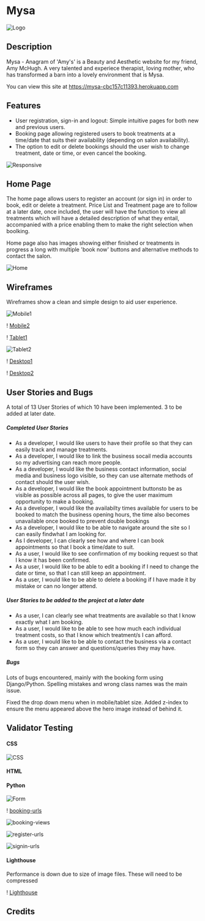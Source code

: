 # Mysa

![Logo](static/assets/images/mysalogob-g.webp)

## Description

Mysa - Anagram of 'Amy's' is a Beauty and Aesthetic website for my friend, Amy McHugh. A very talented and experiece therapist, loving mother, who has transformed a barn into a lovely environment that is Mysa.

You can view this site at https://mysa-cbc157c11393.herokuapp.com

## Features

* User registration, sign-in and logout: Simple intuitive pages for both new and previous users.
* Booking page allowing registered users to book treatments at a time/date that suits their availability (depending on salon availability).
* The option to edit or delete bookings should the user wish to change treatment, date or time, or even cancel the booking.

![ Responsive](static/assets/images/Responsive.png)

## Home Page

The home page allows users to register an account (or sign in) in order to book, edit or delete a treatment. Price List and Treatment page are to follow at a later date, once included, the user will have the function to view all treatments which will have a detailed description of what they entail, accompanied with a price enabling them to make the right selection when boolking.

Home page also has images showing either finished or treatments in progress a long with multiple 'book now' buttons and alternative methods to contact the salon.

![Home](static/assets/images/Homepage.png)

## Wireframes

Wireframes show a clean and simple design to aid user experience.

![Mobile1](static/assets/images/Mobile1.webp)

! [Mobile2](static/assets/images/Mobile2.webp)

! [Tablet1](static/assets/images/Tablet.png)

![Tablet2](static/assets/images/Tablet2.png)

! [Desktop1](static/assets/images/Desktop1.png)

! [Desktop2](static/assets/images/Desktop2.png)


## User Stories and Bugs

A total of 13 User Stories of which 10 have been implemented. 3 to be added at later date.

##### Completed User Stories

* As a developer, I would like users to have their profile so that they can easily track and manage treatments.
* As a developer, I would like to link the business socail media accounts so my advertising can reach more people.
* As a developer, I would like the business contact information, social media and business logo visible, so they can use alternate methods of contact should the user wish.
* As a developer, I would like the book appointment buttonsto be as visible as possible across all pages, to give the user maximum opportunity to make a booking.
* As a developer, I would like the availabilty times available for users to be booked to match the business opening hours, the time also becomes unavailable once booked to prevent double bookings
* As a developer, I would like to be able to navigate around the site so I can easily findwhat I am looking for.
* As I developer, I can clearly see how and where I can book appointments so that I book a time/date to suit.
* As a user, I would like to see confirmation of my booking request so that I know it has been confirmed.
* As a user, I would like to be able to edit a booking if I need to change the date or time, so that I can still keep an appointment.
* As a user, I would like to be able to delete a booking if I have made it by mistake or can no longer attend.

##### User Stories to be added to the project at a later date

* As a user, I can clearly see what treatments are available so that I know exactly what I am booking.
* As a user, I would like to be able to see how much each individual treatment costs, so that I know which treatment/s I can afford.
* As a user, I would like to be able to contact the business via a contact form so they can answer and questions/queries they may have.

##### Bugs

Lots of bugs encountered, mainly with the booking form using Django/Python. Spelling mistakes and wrong class names was the main issue.

Fixed the drop down menu when in mobile/tablet size. Added z-index to ensure the menu appeared above the hero image instead of behind it.


## Validator Testing

#### CSS

![CSS](static/assets/images/css.png)

#### HTML


#### Python

![Form](static/assets/images/forms.png)

! [booking-urls](static/assets/images/booking-urls.png)

![booking-views](static/assets/images/booking-views.png)

![register-urls](static/assets/images/register-urls.png)

![signin-urls](static/assets/images/signin-urls.png)


#### Lighthouse

Performance is down due to size of image files. These will need to be compressed

! [Lighthouse](static/assets/images/Lighthouse.png)


## Credits
